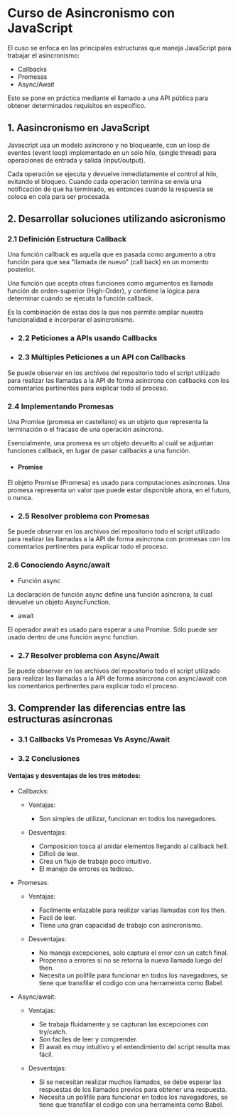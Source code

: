 # Curso de Asincronismo con JavaScript

El cuso se enfoca en las principales estructuras que maneja JavaScript para trabajar el asincronismo:

- Callbacks
- Promesas
- Async/Await

Esto se pone en práctica mediante el llamado a una API pública para obtener determinados requisitos en específico.

## 1. Aasincronismo en JavaScript

Javascript usa un modelo asíncrono y no bloqueante, con un loop de eventos (event loop) implementado en un sólo hilo, (single thread) para operaciones de entrada y salida (input/output).

Cada operación se ejecuta y devuelve inmediatamente el control al hilo, evitando el bloqueo. Cuando cada operación termina se envia una notificación de que ha terminado, es entonces cuando la respuesta se coloca en cola para ser procesada.

## 2. Desarrollar soluciones utilizando asicronismo

### 2.1 Definición Estructura Callback

Una función callback es aquella que es pasada como argumento a otra función para que sea "llamada de nuevo" (call back) en un momento posterior.

Una función que acepta otras funciones como argumentos es llamada función de orden-superior (High-Order), y contiene la lógica para determinar cuándo se ejecuta la función callback.

Es la combinación de estas dos la que nos permite ampliar nuestra funcionalidad e incorporar el asincronismo.

- ### 2.2 Peticiones a APIs usando Callbacks

- ### 2.3 Múltiples Peticiones a un API con Callbacks

Se puede observar en los archivos del repositorio todo el script utilizado para realizar las llamadas a la API de forma asincrona con callbacks con los comentarios pertinentes para explicar todo el proceso.

### 2.4 Implementando Promesas

Una Promise (promesa en castellano) es un objeto que representa la terminación o el fracaso de una operación asíncrona.

Esencialmente, una promesa es un objeto devuelto al cuál se adjuntan funciones callback, en lugar de pasar callbacks a una función.

- #### Promise

El objeto Promise (Promesa) es usado para computaciones asíncronas. Una promesa representa un valor que puede estar disponible ahora, en el futuro, o nunca.

- ### 2.5 Resolver problema con Promesas

Se puede observar en los archivos del repositorio todo el script utilizado para realizar las llamadas a la API de forma asincrona con promesas con los comentarios pertinentes para explicar todo el proceso.

### 2.6 Conociendo Async/await

- Función async

La declaración de función async define una función asíncrona, la cual devuelve un objeto AsyncFunction.

- await

El operador await es usado para esperar a una Promise. Sólo puede ser usado dentro de una función async function.

- ### 2.7 Resolver problema con Async/Await

Se puede observar en los archivos del repositorio todo el script utilizado para realizar las llamadas a la API de forma asincrona con async/await con los comentarios pertinentes para explicar todo el proceso.

## 3. Comprender las diferencias entre las estructuras asíncronas

- ### 3.1 Callbacks Vs Promesas Vs Async/Await

- ### 3.2 Conclusiones

#### Ventajas y desventajas de los tres métodos:

- Callbacks:

  - Ventajas:

    - Son simples de utilizar, funcionan en todos los navegadores.

  - Desventajas:

    - Composicion tosca al anidar elementos llegando al callback hell.
    - Dificil de leer.
    - Crea un flujo de trabajo poco intuitivo.
    - El manejo de errores es tedioso.

- Promesas:

  - Ventajas:

    - Facilmente enlazable para realizar varias llamadas con los then.
    - Facil de leer.
    - Tiene una gran capacidad de trabajo con asincronismo.

  - Desventajas:

    - No maneja excepciones, solo captura el error con un catch final.
    - Propenso a errores si no se retorna la nueva llamada luego del then.
    - Necesita un polifile para funcionar en todos los navegadores, se tiene que transfilar el codigo con una herrameinta como Babel.

- Async/await:

  - Ventajas:

    - Se trabaja fluidamente y se capturan las excepciones con try/catch.
    - Son faciles de leer y comprender.
    - El await es muy intuitivo y el entendimiento del script resulta mas fácil.

  - Desventajas:

    - Si se necesitan realizar muchos llamados, se debe esperar las respuestas de los llamados previos para obtener una respuesta.
    - Necesita un polifile para funcionar en todos los navegadores, se tiene que transfilar el codigo con una herrameinta como Babel.
